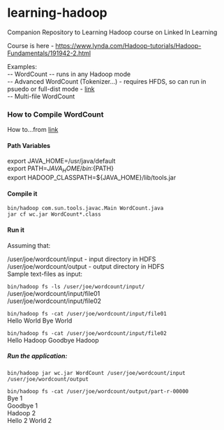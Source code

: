 # learning-hadoop
Companion Repository to Learning Hadoop course on Linked In Learning

Course is here - https://www.lynda.com/Hadoop-tutorials/Hadoop-Fundamentals/191942-2.html

Examples:  
-- WordCount -- runs in any Hadoop mode  
-- Advanced WordCount (Tokenizer...) - requires HFDS, so can run in psuedo or full-dist mode - [link](https://hadoop.apache.org/docs/r3.0.0/hadoop-mapreduce-client/hadoop-mapreduce-client-core/MapReduceTutorial.html)  
-- Multi-file WordCount  

### How to Compile WordCount

How to...from [link](https://hadoop.apache.org/docs/r3.0.0/hadoop-mapreduce-client/hadoop-mapreduce-client-core/MapReduceTutorial.html)

#### Path Variables

export JAVA_HOME=/usr/java/default  
export PATH=${JAVA_HOME}/bin:${PATH}  
export HADOOP_CLASSPATH=${JAVA_HOME}/lib/tools.jar  

#### Compile it

`bin/hadoop com.sun.tools.javac.Main WordCount.java`  
`jar cf wc.jar WordCount*.class`

#### Run it

Assuming that:

/user/joe/wordcount/input - input directory in HDFS  
/user/joe/wordcount/output - output directory in HDFS  
Sample text-files as input:

`bin/hadoop fs -ls /user/joe/wordcount/input/`  
/user/joe/wordcount/input/file01  
/user/joe/wordcount/input/file02  

`bin/hadoop fs -cat /user/joe/wordcount/input/file01`  
Hello World Bye World

`bin/hadoop fs -cat /user/joe/wordcount/input/file02`  
Hello Hadoop Goodbye Hadoop

##### Run the application:

`bin/hadoop jar wc.jar WordCount /user/joe/wordcount/input /user/joe/wordcount/output`  

`bin/hadoop fs -cat /user/joe/wordcount/output/part-r-00000`  
Bye 1  
Goodbye 1  
Hadoop 2  
Hello 2
World 2
